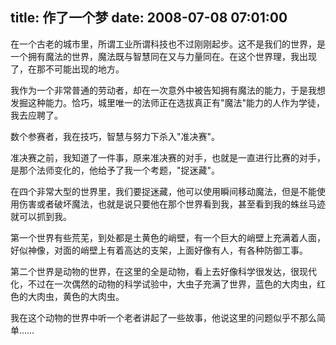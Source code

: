 title: 作了一个梦
date: 2008-07-08 07:01:00
---

在一个古老的城市里，所谓工业所谓科技也不过刚刚起步。这不是我们的世界，是一个拥有魔法的世界，魔法既与智慧同在又与力量同在。在这个世界理，我出现了，在那不可能出现的地方。

我作为一个非常普通的劳动者，却在一次意外中被告知拥有魔法的能力，于是我想发掘这种能力。恰巧，城里唯一的法师正在选拔真正有"魔法"能力的人作为学徒，我去应聘了。

数个参赛者，我在技巧，智慧与努力下杀入"准决赛"。

准决赛之前，我知道了一件事，原来准决赛的对手，也就是一直进行比赛的对手，是那个法师变化的，他给予了我一个考题，"捉迷藏"。

在四个非常大型的世界里，我们要捉迷藏，他可以使用瞬间移动魔法，但是不能使用伤害或者破坏魔法，也就是说只要他在那个世界看到我，甚至看到我的蛛丝马迹就可以抓到我。

第一个世界有些荒芜，到处都是土黄色的峭壁，有一个巨大的峭壁上充满着人面，好似神像，对面的峭壁上有着高达的支架，上面好像有人，有各种防御工事。

第二个世界是动物的世界，在这里的全是动物，看上去好像科学很发达，很现代化，不过在一次偶然的动物的科学试验中，大虫子充满了世界，蓝色的大肉虫，红色的大肉虫，黄色的大肉虫。

我在这个动物的世界中听一个老者讲起了一些故事，他说这里的问题似乎不那么简单……